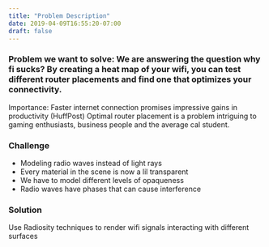 ```yaml
---
title: "Problem Description"
date: 2019-04-09T16:55:20-07:00
draft: false
---
```

### Problem we want to solve: We are answering the question why fi sucks? By creating a heat map of your wifi, you can test different router placements and find one that optimizes your connectivity.

Importance: Faster internet connection promises impressive gains in productivity (HuffPost) Optimal router placement is a problem intriguing to gaming enthusiasts, business people and the average cal student. 

### Challenge
* Modeling radio waves instead of light rays
* Every material in the scene is now a lil transparent
* We have to model different levels of opaqueness
* Radio waves have phases that can cause interference 

### Solution
Use Radiosity techniques to  render wifi signals interacting with different surfaces 

